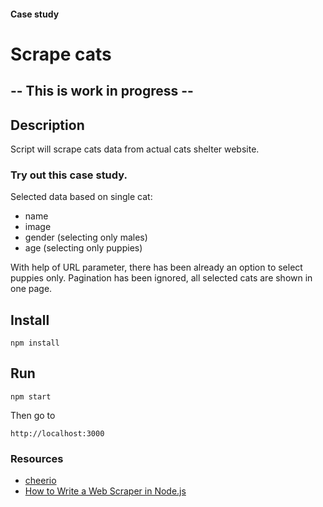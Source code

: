 #### Case study
# Scrape cats

## -- This is work in progress --

## Description

Script will scrape cats data from actual cats shelter website.

### Try out this case study.

Selected data based on single cat:
- name
- image
- gender (selecting only males)
- age (selecting only puppies)

With help of URL parameter, there has been already an option to select puppies only.
Pagination has been ignored, all selected cats are shown in one page.

## Install

`npm install`

## Run

`npm start`

Then go to

`http://localhost:3000`

### Resources

- [cheerio](https://github.com/cheeriojs/cheerio)
- [How to Write a Web Scraper in Node.js](https://www.codementor.io/johnnyb/how-to-write-a-web-scraper-in-nodejs-du108266t)